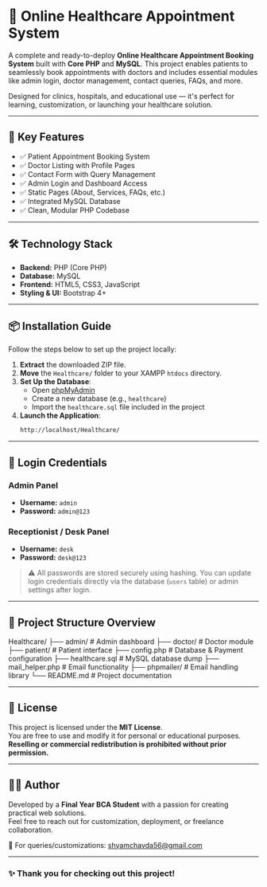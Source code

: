 # 🏥 Online Healthcare Appointment System

A complete and ready-to-deploy **Online Healthcare Appointment Booking System** built with **Core PHP** and **MySQL**. This project enables patients to seamlessly book appointments with doctors and includes essential modules like admin login, doctor management, contact queries, FAQs, and more.

Designed for clinics, hospitals, and educational use — it's perfect for learning, customization, or launching your healthcare solution.

---


## 🚀 Key Features

- ✅ Patient Appointment Booking System
- ✅ Doctor Listing with Profile Pages
- ✅ Contact Form with Query Management
- ✅ Admin Login and Dashboard Access
- ✅ Static Pages (About, Services, FAQs, etc.)
- ✅ Integrated MySQL Database
- ✅ Clean, Modular PHP Codebase

---


## 🛠️ Technology Stack

- **Backend:** PHP (Core PHP)
- **Database:** MySQL
- **Frontend:** HTML5, CSS3, JavaScript
- **Styling & UI:** Bootstrap 4+

---


## 📦 Installation Guide

Follow the steps below to set up the project locally:

1. **Extract** the downloaded ZIP file.
2. **Move** the `Healthcare/` folder to your XAMPP `htdocs` directory.
3. **Set Up the Database**:
    - Open [phpMyAdmin](http://localhost/phpmyadmin)
    - Create a new database (e.g., `healthcare`)
    - Import the `healthcare.sql` file included in the project
4. **Launch the Application**:
    ```bash
    http://localhost/Healthcare/
    ```
---


## 🔐 Login Credentials

### Admin Panel

- **Username:** `admin`  
- **Password:** `admin@123`

### Receptionist / Desk Panel

- **Username:** `desk`  
- **Password:** `desk@123`

> ⚠️ All passwords are stored securely using hashing. You can update login credentials directly via the database (`users` table) or admin settings after login.

---


## 📁 Project Structure Overview

Healthcare/
├── admin/              # Admin dashboard
├── doctor/             # Doctor module
├── patient/            # Patient interface
├── config.php          # Database & Payment configuration
├── healthcare.sql      # MySQL database dump
├── mail_helper.php     # Email functionality
├── phpmailer/          # Email handling library
└── README.md           # Project documentation

---


## 📄 License

This project is licensed under the **MIT License**.  
You are free to use and modify it for personal or educational purposes.  
**Reselling or commercial redistribution is prohibited without prior permission.**

---


## 👨‍💻 Author

Developed by a **Final Year BCA Student** with a passion for creating practical web solutions.  
Feel free to reach out for customization, deployment, or freelance collaboration.

📧 For queries/customizations: shyamchavda56@gmail.com

--- 


### ✨ Thank you for checking out this project!
